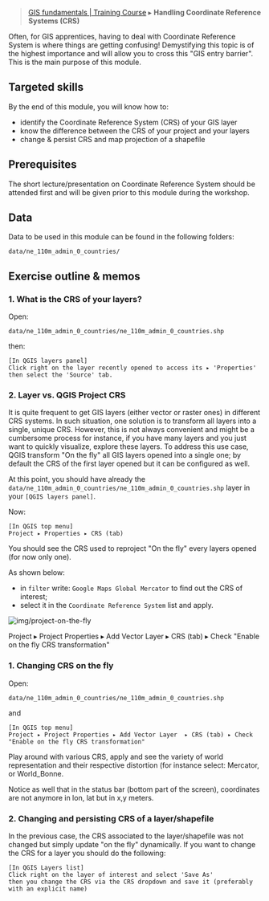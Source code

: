 > [GIS fundamentals | Training Course](agenda.md) ▸ **Handling Coordinate Reference Systems (CRS)**

Often, for GIS apprentices, having to deal with Coordinate Reference System is where things are getting confusing! Demystifying this topic is of the highest importance and will allow you to cross this "GIS entry barrier". This is the main purpose of this module.

## Targeted skills
By the end of this module, you will know how to:
* identify the Coordinate Reference System (CRS) of your GIS layer
* know the difference between the CRS of your project and your layers
* change & persist CRS and map projection of a shapefile

## Prerequisites
The short lecture/presentation on Coordinate Reference System should be attended first and will be given prior to this module during the workshop.

## Data
Data to be used in this module can be found in the following folders:
```
data/ne_110m_admin_0_countries/
```
## Exercise outline & memos

### 1. What is the CRS of your layers?

Open: 
```
data/ne_110m_admin_0_countries/ne_110m_admin_0_countries.shp
```

then: 

```
[In QGIS layers panel] 
Click right on the layer recently opened to access its ▸ 'Properties' then select the 'Source' tab.
```

### 2. Layer vs. QGIS Project CRS
It is quite frequent to get GIS layers (either vector or raster ones) in different CRS systems. In such situation, one solution is to transform all layers into a single, unique CRS. However, this is not always convenient and might be a cumbersome process for instance, if you have many layers and you just want to quickly visualize, explore these layers. To address this use case, QGIS transform "On the fly" all GIS layers opened into a single one; by default the CRS of the first layer opened but it can be configured as well.

At this point, you should have already the `data/ne_110m_admin_0_countries/ne_110m_admin_0_countries.shp` layer in your `[QGIS layers panel]`.

Now: 

```
[In QGIS top menu] 
Project ▸ Properties ▸ CRS (tab)
```

You should see the CRS used to reproject "On the fly" every layers opened (for now only one).

As shown below: 

* in `filter` write: `Google Maps Global Mercator` to find out the CRS of interest;
* select it in the `Coordinate Reference System` list and apply.

![img/project-on-the-fly](img/project-on-the-fly)


Project ▸ Project Properties ▸ Add Vector Layer  ▸ CRS (tab) ▸ Check "Enable on the fly CRS transformation"

### 1. Changing CRS on the fly
Open: 
```
data/ne_110m_admin_0_countries/ne_110m_admin_0_countries.shp
```
and
```
[In QGIS top menu] 
Project ▸ Project Properties ▸ Add Vector Layer  ▸ CRS (tab) ▸ Check "Enable on the fly CRS transformation"
```
Play around with various CRS, apply and see the variety of world representation and their respective distortion (for instance select: Mercator, or World_Bonne.

Notice as well that in the status bar (bottom part of the screen), coordinates are not anymore in lon, lat but in x,y meters.

### 2. Changing and persisting CRS of a layer/shapefile

In the previous case, the CRS associated to the layer/shapefile was not changed but simply update "on the fly" dynamically. If you want to change the CRS for a layer you should do the following:

```
[In QGIS Layers list] 
Click right on the layer of interest and select 'Save As'
then you change the CRS via the CRS dropdown and save it (preferably with an explicit name)
```
